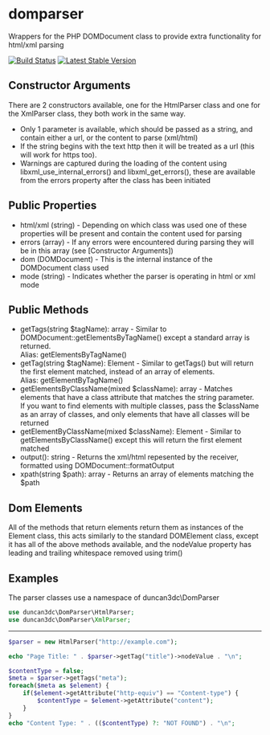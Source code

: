 domparser
=========

Wrappers for the PHP DOMDocument class to provide extra functionality for html/xml parsing

[![Build Status](https://travis-ci.org/duncan3dc/domparser.svg?branch=master)](https://travis-ci.org/duncan3dc/domparser)
[![Latest Stable Version](https://poser.pugx.org/duncan3dc/domparser/version.svg)](https://packagist.org/packages/duncan3dc/domparser)



Constructor Arguments
---------------------
There are 2 constructors available, one for the HtmlParser class and one for the XmlParser class, they both work in the same way.
* Only 1 parameter is available, which should be passed as a string, and contain either a url, or the content to parse (xml/html)
* If the string begins with the text http then it will be treated as a url (this will work for https too).
* Warnings are captured during the loading of the content using libxml_use_internal_errors() and libxml_get_errors(), these are available from the errors property after the class has been initiated


Public Properties
-----------------
* html/xml (string) - Depending on which class was used one of these properties will be present and contain the content used for parsing
* errors (array) - If any errors were encountered during parsing they will be in this array (see [Constructor Arguments])
* dom (DOMDocument) - This is the internal instance of the DOMDocument class used
* mode (string) - Indicates whether the parser is operating in html or xml mode


Public Methods
--------------
* getTags(string $tagName): array - Similar to DOMDocument::getElementsByTagName() except a standard array is returned.  
Alias: getElementsByTagName()
* getTag(string $tagName): Element - Similar to getTags() but will return the first element matched, instead of an array of elements.  
Alias: getElementByTagName()
* getElementsByClassName(mixed $className): array - Matches elements that have a class attribute that matches the string parameter.  
If you want to find elements with multiple classes, pass the $className as an array of classes, and only elements that have all classes will be returned
* getElementByClassName(mixed $className): Element - Similar to getElementsByClassName() except this will return the first element matched
* output(): string - Returns the xml/html repesented by the receiver, formatted using DOMDocument::formatOutput
* xpath(string $path): array - Returns an array of elements matching the $path


Dom Elements
------------
All of the methods that return elements return them as instances of the Element class, this acts similarly to the standard DOMElement class, except it has all of the above methods available, and the nodeValue property has leading and trailing whitespace removed using trim()


Examples
--------

The parser classes use a namespace of duncan3dc\DomParser
```php
use duncan3dc\DomParser\HtmlParser;
use duncan3dc\DomParser\XmlParser;
```

-------------------

```php
$parser = new HtmlParser("http://example.com");

echo "Page Title: " . $parser->getTag("title")->nodeValue . "\n";

$contentType = false;
$meta = $parser->getTags("meta");
foreach($meta as $element) {
	if($element->getAttribute("http-equiv") == "Content-type") {
		$contentType = $element->getAttribute("content");
	}
}
echo "Content Type: " . (($contentType) ?: "NOT FOUND") . "\n";
```
